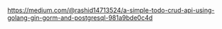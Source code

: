 https://medium.com/@rashid14713524/a-simple-todo-crud-api-using-golang-gin-gorm-and-postgresql-981a9bde0c4d
